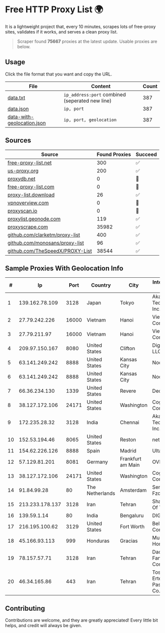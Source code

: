 
# Free HTTP Proxy List 🌍

It is a lightweight project that, every 10 minutes, scrapes lots of free-proxy sites, validates if it works, and serves a clean proxy list.


> Scraper found **75667** proxies at the latest update. Usable proxies are below.

## Usage

Click the file format that you want and copy the URL.


|File|Content|Count|
|----|-------|-----|
|[data.txt](https://raw.githubusercontent.com/themiralay/Proxy-List-World/master/data.txt)|`ip_address:port` combined (seperated new line)|387|
|[data.json](https://raw.githubusercontent.com/themiralay/Proxy-List-World/master/data.json)|`ip, port`|387|
|[data-with-geolocation.json](https://raw.githubusercontent.com/themiralay/Proxy-List-World/master/data-with-geolocation.json)|`ip, port, geolocation`|387|

## Sources

|Source|Found Proxies|Succeed|
|------|-------------|-------|
|[free-proxy-list.net](https://free-proxy-list.net)|300|✅|
|[us-proxy.org](https://www.us-proxy.org)|200|✅|
|[proxydb.net](http://proxydb.net)|0|🚫|
|[free-proxy-list.com](https://free-proxy-list.com/?page=&port=&type%5B%5D=http&type%5B%5D=https&up_time=0&search=Search)|0|🚫|
|[proxy-list.download](https://www.proxy-list.download/HTTP)|26|✅|
|[vpnoverview.com](https://vpnoverview.com/privacy/anonymous-browsing/free-proxy-servers)|0|🚫|
|[proxyscan.io](https://www.proxyscan.io)|0|🚫|
|[proxylist.geonode.com](https://proxylist.geonode.com/api/proxy-list?limit=300&page=1&sort_by=lastChecked&sort_type=desc&protocols=http,https)|119|✅|
|[proxyscrape.com](https://api.proxyscrape.com/v2/?request=displayproxies&protocol=http&timeout=10000&country=all&ssl=all&anonymity=all)|35982|✅|
|[github.com/clarketm/proxy-list](https://raw.githubusercontent.com/clarketm/proxy-list/master/proxy-list-raw.txt)|400|✅|
|[github.com/monosans/proxy-list](https://raw.githubusercontent.com/monosans/proxy-list/main/proxies/http.txt)|96|✅|
|[github.com/TheSpeedX/PROXY-List](https://raw.githubusercontent.com/TheSpeedX/PROXY-List/master/http.txt)|38544|✅|


## Sample Proxies With Geolocation Info

|#|Ip|Port|Country|City|Internet Service Provider|
|-|--|----|-------|----|-------------------------|
|1|139.162.78.109|3128|Japan|Tokyo|Akamai Technologies, Inc.|
|2|27.79.242.226|16000|Vietnam|Hanoi|Viettel Corporation|
|3|27.79.211.97|16000|Vietnam|Hanoi|Viettel Corporation|
|4|209.97.150.167|8080|United States|Clifton|DigitalOcean, LLC|
|5|63.141.249.242|8888|United States|Kansas City|Nocix, LLC|
|6|63.141.249.242|8888|United States|Kansas City|Nocix, LLC|
|7|66.36.234.130|1339|United States|Revere|DediOutlet, LLC|
|8|38.127.172.106|24171|United States|Washington|Cogent Communications|
|9|172.235.28.32|3128|India|Chennai|Akamai Technologies, Inc.|
|10|152.53.194.46|8065|United States|Reston|netcup GmbH|
|11|154.62.226.126|8888|Spain|Madrid|Ultahost, Inc.|
|12|57.129.81.201|8081|Germany|Frankfurt am Main|OVH SAS|
|13|38.127.172.106|24171|United States|Washington|Cogent Communications|
|14|91.84.99.28|80|The Netherlands|Amsterdam|Servers Tech Fzco|
|15|213.233.178.137|3128|Iran|Tehran|Sharif University Of Technology|
|16|139.59.1.14|80|India|Bengaluru|DIGITALOCEAN|
|17|216.195.100.62|3129|United States|Fort Worth|Belwave Communications|
|18|45.166.93.113|999|Honduras|Gracias|Multicable De Honduras|
|19|78.157.57.71|3128|Iran|Tehran|Dade Samane Fanava Company|
|20|46.34.165.86|443|Iran|Tehran|Tose'h Fanavari Ertebabat Pasargad Arian Co. PJS|



## Contributing

Contributions are welcome, and they are greatly appreciated! Every
little bit helps, and credit will always be given.


